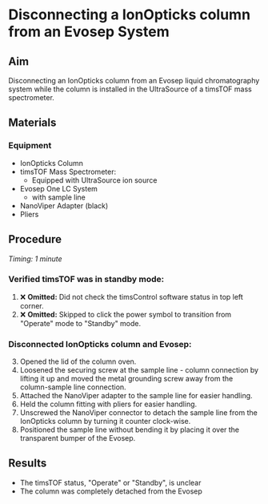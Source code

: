 # Disconnecting a IonOpticks column from an Evosep System

## Aim
Disconnecting an IonOpticks column from an Evosep liquid chromatography system while the column is installed in the UltraSource of a timsTOF mass spectrometer.


## Materials

### Equipment
- IonOpticks Column
- timsTOF Mass Spectrometer:
  - Equipped with UltraSource ion source
- Evosep One LC System
  - with sample line
- NanoViper Adapter (black)
- Pliers


## Procedure
*Timing: 1 minute*

### Verified timsTOF was in standby mode:
1. ❌ **Omitted:** Did not check the timsControl software status in top left corner.
2. ❌ **Omitted:** Skipped to click the power symbol to transition from "Operate" mode to "Standby" mode.

### Disconnected IonOpticks column and Evosep:
3. Opened the lid of the column oven.
4. Loosened the securing screw at the sample line - column connection by lifting it up and moved the metal grounding screw away from the column-sample line connection.
5. Attached the NanoViper adapter to the sample line for easier handling.
6. Held the column fitting with pliers for easier handling.
7. Unscrewed the NanoViper connector to detach the sample line from the IonOpticks column by turning it counter clock-wise.
8. Positioned the sample line without bending it by placing it over the transparent bumper of the Evosep.


## Results
- The timsTOF status, "Operate" or "Standby", is unclear
- The column was completely detached from the Evosep

